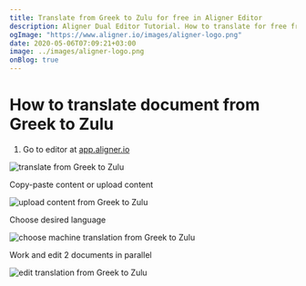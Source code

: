 ```yaml
---
title: Translate from Greek to Zulu for free in Aligner Editor
description: Aligner Dual Editor Tutorial. How to translate for free from Greek to Zulu. Aligner is multilingual document management platform. 
ogImage: "https://www.aligner.io/images/aligner-logo.png"
date: 2020-05-06T07:09:21+03:00
image: ../images/aligner-logo.png
onBlog: true
---
```


# How to translate document from Greek to Zulu

1. Go to editor at [app.aligner.io](https://app.aligner.io "Aligner App web page")

![translate from Greek to Zulu](../aligner-blank-editor.png "translate from Greek to Zulu")

Copy-paste content or upload content

![upload content from Greek to Zulu](../aligner-uploaded-document.png "upload content from Greek to Zulu")

Choose desired language

![choose machine translation from Greek to Zulu](../aligner-language-dropdown.png "choose machine translation from Greek to Zulu")

Work and edit 2 documents in parallel

![edit translation from Greek to Zulu](../aligner-double-sitded-editor.png "edit translation from Greek to Zulu")

